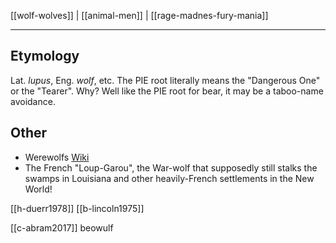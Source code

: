 [[wolf-wolves]] | [[animal-men]] | [[rage-madnes-fury-mania]]

---

## Etymology
Lat. *lupus*, Eng. *wolf*, etc. The PIE root literally means the "Dangerous One" or the "Tearer". Why? Well like the PIE root for bear, it may be a taboo-name avoidance.
## Other

- Werewolfs [Wiki](https://en.wikipedia.org/wiki/Werewolf)
- The French "Loup-Garou", the War-wolf that supposedly still stalks the swamps in Louisiana and other heavily-French settlements in the New World! 

[[h-duerr1978]]
[[b-lincoln1975]]


[[c-abram2017]] beowulf